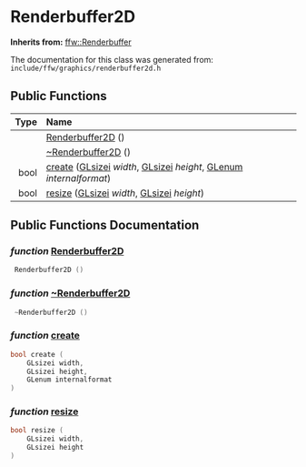 Renderbuffer2D
===================================


**Inherits from:** [ffw::Renderbuffer](ffw_Renderbuffer.html)

The documentation for this class was generated from: `include/ffw/graphics/renderbuffer2d.h`



## Public Functions

| Type | Name |
| -------: | :------- |
|   | [Renderbuffer2D](#54a3a13e) ()  |
|   | [~Renderbuffer2D](#aec01f23) ()  |
|  bool | [create](#c16b96a8) ([GLsizei]() _width_, [GLsizei]() _height_, [GLenum]() _internalformat_)  |
|  bool | [resize](#8017d0ae) ([GLsizei]() _width_, [GLsizei]() _height_)  |


## Public Functions Documentation

### _function_ <a id="54a3a13e" href="#54a3a13e">Renderbuffer2D</a>

```cpp
 Renderbuffer2D () 
```



### _function_ <a id="aec01f23" href="#aec01f23">~Renderbuffer2D</a>

```cpp
 ~Renderbuffer2D () 
```



### _function_ <a id="c16b96a8" href="#c16b96a8">create</a>

```cpp
bool create (
    GLsizei width,
    GLsizei height,
    GLenum internalformat
) 
```



### _function_ <a id="8017d0ae" href="#8017d0ae">resize</a>

```cpp
bool resize (
    GLsizei width,
    GLsizei height
) 
```





